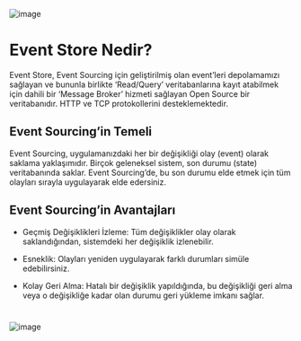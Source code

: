 ![image](https://github.com/user-attachments/assets/a7d8f8ba-bc52-4cff-91d1-bc62bb39631c)


# Event Store Nedir?

Event Store, Event Sourcing için geliştirilmiş olan event’leri depolamamızı sağlayan ve bununla birlikte ‘Read/Query’ veritabanlarına kayıt atabilmek için dahili bir ‘Message Broker’ hizmeti sağlayan Open Source bir veritabanıdır. HTTP ve TCP protokollerini desteklemektedir.

## Event Sourcing’in Temeli
Event Sourcing, uygulamanızdaki her bir değişikliği olay (event) olarak saklama yaklaşımıdır. Birçok geleneksel sistem, son durumu (state) veritabanında saklar. Event Sourcing’de, bu son durumu elde etmek için tüm olayları sırayla uygulayarak elde edersiniz.

## Event Sourcing’in Avantajları

- Geçmiş Değişiklikleri İzleme: Tüm değişiklikler olay olarak saklandığından, sistemdeki her değişiklik izlenebilir.

- Esneklik: Olayları yeniden uygulayarak farklı durumları simüle edebilirsiniz.

- Kolay Geri Alma: Hatalı bir değişiklik yapıldığında, bu değişikliği geri alma veya o değişikliğe kadar olan durumu geri yükleme imkanı sağlar.


#

![image](https://github.com/user-attachments/assets/352e8fd4-6eb0-4279-8295-42015fa98f18)
